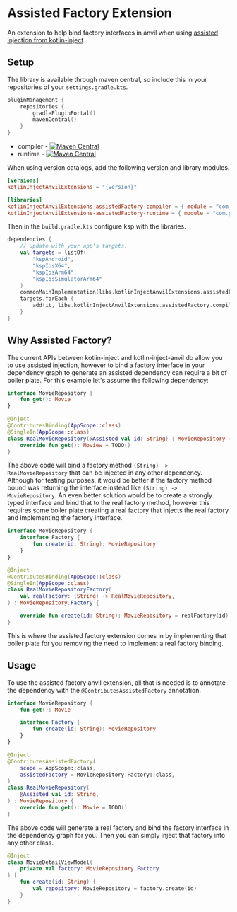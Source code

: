 # Assisted Factory Extension

An extension to help bind factory interfaces in anvil when using [assisted injection from kotlin-inject](https://github.com/evant/kotlin-inject?tab=readme-ov-file#function-support--assisted-injection). 

## Setup 

The library is available through maven central, so include this in your repositories of your `settings.gradle.kts`. 

```kotlin
pluginManagement {
    repositories {
        gradlePluginPortal()
        mavenCentral()
    }
}
```

* compiler - [![Maven Central](https://img.shields.io/maven-central/v/com.plusmobileapps.kotlin-inject-anvil-extensions/assisted-factory-compiler?color=blue)](https://central.sonatype.com/artifact/com.plusmobileapps.kotlin-inject-anvil-extensions/assisted-factory-compiler)
* runtime - [![Maven Central](https://img.shields.io/maven-central/v/com.plusmobileapps.kotlin-inject-anvil-extensions/assisted-factory-runtime?color=blue)](https://central.sonatype.com/artifact/com.plusmobileapps.kotlin-inject-anvil-extensions/assisted-factory-runtime)

When using version catalogs, add the following version and library modules.

```toml
[versions]
kotlinInjectAnvilExtensions = "{version}"

[libraries]
kotlinInjectAnvilExtensions-assistedFactory-compiler = { module = "com.plusmobileapps.kotlin-inject-anvil-extensions:assisted-factory-compiler", version.ref = "kotlinInjectAnvilExtensions" }
kotlinInjectAnvilExtensions-assistedFactory-runtime = { module = "com.plusmobileapps.kotlin-inject-anvil-extensions:assisted-factory-runtime", version.ref = "kotlinInjectAnvilExtensions" }
```

Then in the `build.gradle.kts` configure ksp with the libraries.

```kotlin
dependencies {
    // update with your app's targets.
    val targets = listOf(
        "kspAndroid",
        "kspIosX64",
        "kspIosArm64",
        "kspIosSimulatorArm64"
    )
    commonMainImplementation(libs.kotlinInjectAnvilExtensions.assistedFactory.runtime)
    targets.forEach {
        add(it, libs.kotlinInjectAnvilExtensions.assistedFactory.compiler)
    }
}
```

## Why Assisted Factory? 

The current APIs between kotlin-inject and kotlin-inject-anvil do allow you to use assisted injection, however to bind a factory interface in your dependency graph to generate an assisted dependency can require a bit of boiler plate. For this example let's assume the following dependency: 

```kotlin
interface MovieRepository {
    fun get(): Movie
}

@Inject
@ContributesBinding(AppScope::class)
@SingleIn(AppScope::class)
class RealMovieRepository(@Assisted val id: String) : MovieRepository {
    override fun get(): Moview = TODO()
}
```

The above code will bind a factory method `(String) -> RealMovieRepository` that can be injected in any other dependency. Although for testing purposes, it would be better if the factory method bound was returning the interface instead like `(String) -> MovieRepository`. An even better solution would be to create a strongly typed interface and bind that to the real factory method, however this requires some boiler plate creating a real factory that injects the real factory and implementing the factory interface.

```kotlin
interface MovieRepository {
    interface Factory {
        fun create(id: String): MovieRepository
    }
}

@Inject
@ContributesBinding(AppScope::class)
@SingleIn(AppScope::class)
class RealMovieRepositoryFactory(
    val realFactory: (String) -> RealMovieRepository,
) : MovieRepository.Factory {

    override fun create(id: String): MovieRepository = realFactory(id)
}
```

This is where the assisted factory extension comes in by implementing that boiler plate for you removing the need to implement a real factory binding. 

## Usage

To use the assisted factory anvil extension, all that is needed is to annotate the dependency with the `@ContributesAssistedFactory` annotation.

```kotlin
interface MovieRepository {
    fun get(): Movie

    interface Factory {
        fun create(id: String): MovieRepository
    }
}

@Inject
@ContributesAssistedFactory(
    scope = AppScope::class,
    assistedFactory = MovieRepository.Factory::class,
)
class RealMovieRepository(
    @Assisted val id: String,
) : MovieRepository {
    override fun get(): Movie = TODO()
}
```

The above code will generate a real factory and bind the factory interface in the dependency graph for you. Then you can simply inject that factory into any other class.

```kotlin
@Inject
class MovieDetailViewModel(
    private val factory: MovieRepository.Factory
) {
    fun create(id: String) {
        val repository: MovieRepository = factory.create(id)
    }
}
```